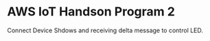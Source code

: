 AWS IoT Handson Program 2
============================
Connect Device Shdows and receiving delta message to control LED.

